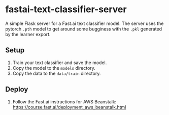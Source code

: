 # fastai-text-classifier-server
A simple Flask server for a Fast.ai text classifier model. The server uses the pytorch `.pth` model to get around some bugginess with the `.pkl` generated by the learner export.

## Setup

1. Train your text classifier and save the model.
2. Copy the model to the `models` directory.
3. Copy the data to the `data/train` directory.

## Deploy
1. Follow the Fast.ai instructions for AWS Beanstalk: https://course.fast.ai/deployment_aws_beanstalk.html
